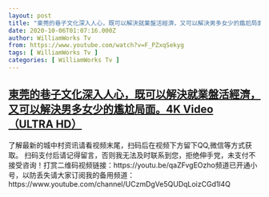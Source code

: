 ```yaml
---
layout: post
title: "東莞的巷子文化深入人心，既可以解決就業盤活經濟，又可以解決男多女少的尷尬局面。4K Video （ULTRA HD）"
date: 2020-10-06T01:07:16.000Z
author: WilliamWorks Tv
from: https://www.youtube.com/watch?v=F_PZxqSekyg
tags: [ WilliamWorks Tv ]
categories: [ WilliamWorks Tv ]
---
```

<!--1601946436000-->
[東莞的巷子文化深入人心，既可以解決就業盤活經濟，又可以解決男多女少的尷尬局面。4K Video （ULTRA HD）](https://www.youtube.com/watch?v=F_PZxqSekyg)
------

<div>
了解最新的城中村资讯请看视频末尾，扫码后在视频下方留下QQ,微信等方式获取。 扫码支付后请记得留言，否则我无法及时联系到您，拒绝伸手党，未支付不接受咨询！打赏二维码视频链接：https://youtu.be/qaZFvgEOzho频道已开通小号，以防丢失请大家订阅我的备用频道：https://www.youtube.com/channel/UCzmDgVe5QUDqLoizCGd1l4Q
</div>
